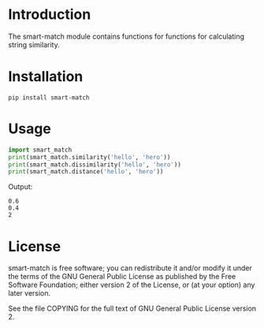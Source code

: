 # Introduction

The smart-match module contains functions for functions for calculating string similarity.

# Installation

```shell
pip install smart-match
```

# Usage

```python
import smart_match
print(smart_match.similarity('hello', 'hero'))
print(smart_match.dissimilarity('hello', 'hero'))
print(smart_match.distance('hello', 'hero'))
```
Output:
```shell
0.6
0.4
2
```

# License

smart-match is free software; you can redistribute it and/or modify it under the terms of the GNU General Public License as published by the Free Software Foundation; either version 2 of the License, or (at your option) any later version.

See the file COPYING for the full text of GNU General Public License version 2.
